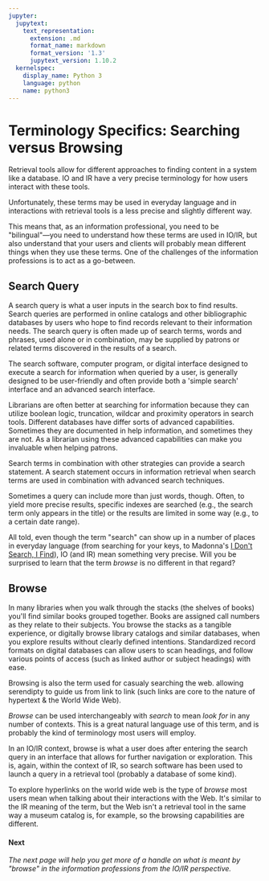 ```yaml
---
jupyter:
  jupytext:
    text_representation:
      extension: .md
      format_name: markdown
      format_version: '1.3'
      jupytext_version: 1.10.2
  kernelspec:
    display_name: Python 3
    language: python
    name: python3
---
```


<!-- #region id="kVYBzTz9u4Gw" -->
# Terminology Specifics: Searching versus Browsing

Retrieval tools allow for different approaches to finding content in a system like a database. IO and IR have a very precise terminology for how users interact with these tools.

Unfortunately, these terms may be used in everyday language and in interactions with retrieval tools is a less precise and slightly different way.

This means that, as an information professional, you need to be "bilingual"—you need to understand how these terms are used in IO/IR, but also understand that your users and clients will probably mean different things when they use these terms. One of the challenges of the information professions is to act as a go-between.

## Search Query

A search query is what a user inputs in the search box to find results.  Search queries are performed in online catalogs and other bibliographic databases by users who hope to find records relevant to their information needs. The search query is often made up of search terms, words and phrases, used alone or in combination, may be supplied by patrons or related terms discovered in the results of a search. 

The search software, computer program, or digital interface designed to execute a search for information when queried by a user, is generally designed to be user-friendly and often provide both a 'simple search' interface and an advanced search interface.

Librarians are often better at searching for information because they can utilize boolean logic, truncation, wildcar and proximity operators in search tools. Different databases have differ sorts of advanced capabilities. Sometimes they are documented in help information, and sometimes they are not. As a librarian using these advanced capabilities can make you invaluable when helping patrons. 

Search terms in combination with other strategies can provide a search statement. A search statement occurs in information retrieval when search terms are used in combination with advanced search techniques.

Sometimes a query can include more than just words, though. Often, to yield more precise results, specific indexes are searched (e.g., the search term only appears in the title) or the results are limited in some way (e.g., to a certain date range).  

All told, even though the term "search" can show up in a number of places in everyday language (from searching for your keys, to Madonna's [I Don't Search, I Find](https://en.wikipedia.org/wiki/I_Don't_Search_I_Find)), IO (and IR) mean something very precise. Will you be surprised to learn that the term _browse_ is no different in that regard? 

## Browse

In many libraries when you walk through the stacks (the shelves of books) you'll find similar books grouped together. Books are assigned call numbers as they relate to their subjects. You browse the stacks as a tangible experience, or digitally browse library catalogs and similar databases, when you explore results without clearly defined intentions. Standardized record formats on digital databases can allow users to scan headings, and follow various points of access (such as linked author or subject headings) with ease.

Browsing is also the term used for casualy searching the web. allowing serendipty to guide us from link to link (such links are core to the nature of hypertext & the World Wide Web).

_Browse_ can be used interchangeably with _search_ to mean _look for_ in any number of contexts. This is a great natural language use of this term, and is probably the kind of terminology most users will employ. 

In an IO/IR context, browse is what a user does after entering the search query in an interface that allows for further navigation or exploration. This is, again, within the context of IR, so search software has been used to launch a query in a retrieval tool (probably a database of some kind).

To explore hyperlinks on the world wide web is the type of _browse_ most users mean when talking about their interactions with the Web. It's similar to the IR meaning of the term, but the Web isn't a retrieval tool in the same way a museum catalog is, for example, so the browsing capabilities are different. 

#### **Next**

_The next page will help you get more of a handle on what is meant by "browse" in the information professions from the IO/IR perspective._
<!-- #endregion -->

```python id="xYpjQNjeu4Gz"

```
